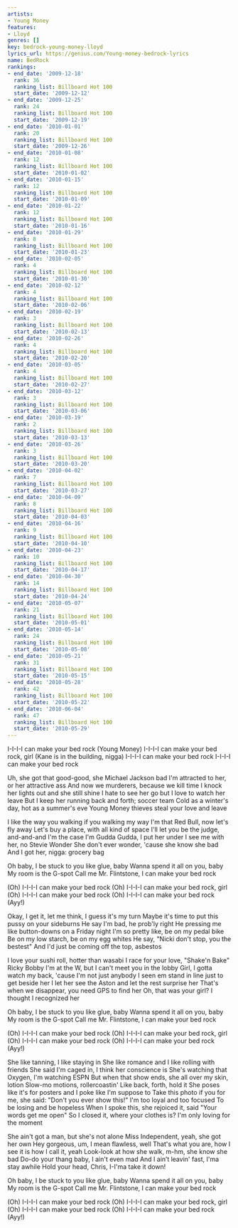 ```yaml
---
artists:
- Young Money
features:
- Lloyd
genres: []
key: bedrock-young-money-lloyd
lyrics_url: https://genius.com/Young-money-bedrock-lyrics
name: BedRock
rankings:
- end_date: '2009-12-18'
  rank: 36
  ranking_list: Billboard Hot 100
  start_date: '2009-12-12'
- end_date: '2009-12-25'
  rank: 24
  ranking_list: Billboard Hot 100
  start_date: '2009-12-19'
- end_date: '2010-01-01'
  rank: 20
  ranking_list: Billboard Hot 100
  start_date: '2009-12-26'
- end_date: '2010-01-08'
  rank: 12
  ranking_list: Billboard Hot 100
  start_date: '2010-01-02'
- end_date: '2010-01-15'
  rank: 12
  ranking_list: Billboard Hot 100
  start_date: '2010-01-09'
- end_date: '2010-01-22'
  rank: 12
  ranking_list: Billboard Hot 100
  start_date: '2010-01-16'
- end_date: '2010-01-29'
  rank: 8
  ranking_list: Billboard Hot 100
  start_date: '2010-01-23'
- end_date: '2010-02-05'
  rank: 4
  ranking_list: Billboard Hot 100
  start_date: '2010-01-30'
- end_date: '2010-02-12'
  rank: 4
  ranking_list: Billboard Hot 100
  start_date: '2010-02-06'
- end_date: '2010-02-19'
  rank: 3
  ranking_list: Billboard Hot 100
  start_date: '2010-02-13'
- end_date: '2010-02-26'
  rank: 4
  ranking_list: Billboard Hot 100
  start_date: '2010-02-20'
- end_date: '2010-03-05'
  rank: 4
  ranking_list: Billboard Hot 100
  start_date: '2010-02-27'
- end_date: '2010-03-12'
  rank: 3
  ranking_list: Billboard Hot 100
  start_date: '2010-03-06'
- end_date: '2010-03-19'
  rank: 2
  ranking_list: Billboard Hot 100
  start_date: '2010-03-13'
- end_date: '2010-03-26'
  rank: 3
  ranking_list: Billboard Hot 100
  start_date: '2010-03-20'
- end_date: '2010-04-02'
  rank: 7
  ranking_list: Billboard Hot 100
  start_date: '2010-03-27'
- end_date: '2010-04-09'
  rank: 8
  ranking_list: Billboard Hot 100
  start_date: '2010-04-03'
- end_date: '2010-04-16'
  rank: 9
  ranking_list: Billboard Hot 100
  start_date: '2010-04-10'
- end_date: '2010-04-23'
  rank: 10
  ranking_list: Billboard Hot 100
  start_date: '2010-04-17'
- end_date: '2010-04-30'
  rank: 14
  ranking_list: Billboard Hot 100
  start_date: '2010-04-24'
- end_date: '2010-05-07'
  rank: 21
  ranking_list: Billboard Hot 100
  start_date: '2010-05-01'
- end_date: '2010-05-14'
  rank: 24
  ranking_list: Billboard Hot 100
  start_date: '2010-05-08'
- end_date: '2010-05-21'
  rank: 31
  ranking_list: Billboard Hot 100
  start_date: '2010-05-15'
- end_date: '2010-05-28'
  rank: 42
  ranking_list: Billboard Hot 100
  start_date: '2010-05-22'
- end_date: '2010-06-04'
  rank: 47
  ranking_list: Billboard Hot 100
  start_date: '2010-05-29'
---
```

I-I-I-I can make your bed rock (Young Money)
I-I-I-I can make your bed rock, girl (Kane is in the building, nigga)
I-I-I-I can make your bed rock
I-I-I-I can make your bed rock


Uh, she got that good-good, she Michael Jackson bad
I'm attracted to her, or her attractive ass
And now we murderers, because we kill time
I knock her lights out and she still shine
I hate to see her go but I love to watch her leave
But I keep her running back and forth; soccer team
Cold as a winter's day, hot as a summer's eve
Young Money thieves steal your love and leave


I like the way you walking if you walking my way
I'm that Red Bull, now let's fly away
Let's buy a place, with all kind of space
I'll let you be the judge, and-and-and I'm the case
I'm Gudda Gudda, I put her under
I see me with her, no Stevie Wonder
She don't ever wonder, 'cause she know she bad
And I got her, nigga: grocery bag


Oh baby, I be stuck to you like glue, baby
Wanna spend it all on you, baby
My room is the G-spot
Call me Mr. Flintstone, I can make your bed rock


(Oh) I-I-I-I can make your bed rock
(Oh) I-I-I-I can make your bed rock, girl
(Oh) I-I-I-I can make your bed rock
(Oh) I-I-I-I can make your bed rock (Ayy!)


Okay, I get it, let me think, I guess it's my turn
Maybe it's time to put this pussy on your sideburns
He say I'm bad, he prob'ly right
He pressing me like button-downs on a Friday night
I'm so pretty like, be on my pedal bike
Be on my low starch, be on my egg whites
He say, "Nicki don't stop, you the bestest"
And I'd just be coming off the top, asbestos


I love your sushi roll, hotter than wasabi
I race for your love, "Shake'n Bake" Ricky Bobby
I'm at the W, but I can't meet you in the lobby
Girl, I gotta watch my back, 'cause I'm not just anybody
I seen em stand in line just to get beside her
I let her see the Aston and let the rest surprise her
That's when we disappear, you need GPS to find her
Oh, that was your girl? I thought I recognized her


Oh baby, I be stuck to you like glue, baby
Wanna spend it all on you, baby
My room is the G-spot
Call me Mr. Flintstone, I can make your bed rock


(Oh) I-I-I-I can make your bed rock
(Oh) I-I-I-I can make your bed rock, girl
(Oh) I-I-I-I can make your bed rock
(Oh) I-I-I-I can make your bed rock (Ayy!)


She like tanning, I like staying in
She like romance and I like rolling with friends
She said I'm caged in, I think her conscience is
She's watching that Oxygen, I'm watching ESPN
But when that show ends, she all over my skin, lotion
Slow-mo motions, rollercoastin'
Like back, forth, hold it
She poses like it's for posters and I poke like I'm suppose to
Take this photo if you for me, she said: "Don't you ever show this!"
I'm too loyal and too focused
To be losing and be hopeless
When I spoke this, she rejoiced it, said "Your words get me open"
So I closed it, where your clothes is?
I'm only loving for the moment


She ain't got a man, but she's not alone
Miss Independent, yeah, she got her own
Hey gorgeous, um, I mean flawless, well
That's what you are, how I see it is how I call it, yeah
Look-look at how she walk, m-hm, she know she bad
Do-do your thang baby, I ain't even mad
And I ain’t leavin' fast, I'ma stay awhile
Hold your head, Chris, I-I'ma take it down!


Oh baby, I be stuck to you like glue, baby
Wanna spend it all on you, baby
My room is the G-spot
Call me Mr. Flintstone, I can make your bed rock


(Oh) I-I-I-I can make your bed rock
(Oh) I-I-I-I can make your bed rock, girl
(Oh) I-I-I-I can make your bed rock
(Oh) I-I-I-I can make your bed rock (Ayy!)
